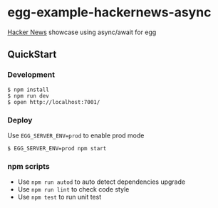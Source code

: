 # egg-example-hackernews-async

[Hacker News](https://news.ycombinator.com/) showcase using async/await for egg

## QuickStart

### Development
```shell
$ npm install
$ npm run dev
$ open http://localhost:7001/
```

### Deploy

Use `EGG_SERVER_ENV=prod` to enable prod mode

```shell
$ EGG_SERVER_ENV=prod npm start
```

### npm scripts

- Use `npm run autod` to auto detect dependencies upgrade
- Use `npm run lint` to check code style
- Use `npm test` to run unit test
